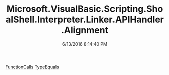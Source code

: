 ﻿---
title: Microsoft.VisualBasic.Scripting.ShoalShell.Interpreter.Linker.APIHandler.Alignment
date: 6/13/2016 8:14:40 PM
---

[FunctionCalls](T-Microsoft.VisualBasic.Scripting.ShoalShell.Interpreter.Linker.APIHandler.Alignment.FunctionCalls.html)
[TypeEquals](T-Microsoft.VisualBasic.Scripting.ShoalShell.Interpreter.Linker.APIHandler.Alignment.TypeEquals.html)
